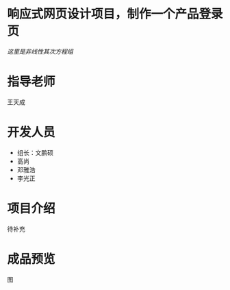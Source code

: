 # 响应式网页设计项目，制作一个产品登录页
*这里是非线性其次方程组*
# 指导老师
王天成
# 开发人员
* 组长：文鹏硕
* 高尚
* 邓雅浩
* 李光正
# 项目介绍
待补充
# 成品预览
图
